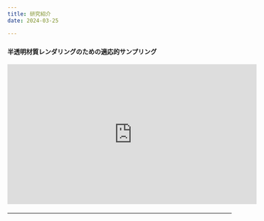 ```yaml
---
title: 研究紹介
date: 2024-03-25

---
```

###

#### 半透明材質レンダリングのための適応的サンプリング
<iframe width="560" height="315" src="https://youtu.be/3KRsG2pyB0Q" frameborder="0" allowfullscreen></iframe>


#### 


---
